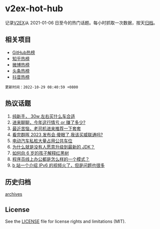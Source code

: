 # v2ex-hot-hub

 记录[V2EX](https://www.v2ex.com/)从 2021-01-06 日至今的热门话题。每小时抓取一次数据，按天[归档](archives)。
 
 ## 相关项目

- [GitHub热榜](https://github.com/lonnyzhang423/github-hot-hub)
- [知乎热榜](https://github.com/lonnyzhang423/zhihu-hot-hub)
- [微博热榜](https://github.com/lonnyzhang423/weibo-hot-hub)
- [头条热榜](https://github.com/lonnyzhang423/toutiao-hot-hub)
- [抖音热榜](https://github.com/lonnyzhang423/douyin-hot-hub)


 `更新时间：2022-10-29 08:40:59 +0800`

## 热议话题

1. [纯新手， 30w 左右买什么车合适](https://www.v2ex.com/t/890619)
1. [进来聊聊，今年这行情亏 or 赚了多少?](https://www.v2ex.com/t/890671)
1. [最近苦恼，老司机进来推荐一下套套](https://www.v2ex.com/t/890583)
1. [看完群晖 2023 发布会,傻眼了,我该买威联通吗?](https://www.v2ex.com/t/890579)
1. [电动汽车私桩大量占用公共车位](https://www.v2ex.com/t/890566)
1. [为什么就是没有人愿意升级到最新的 JDK？](https://www.v2ex.com/t/890606)
1. [如何向 6 岁的孩子解释红黑树](https://www.v2ex.com/t/890715)
1. [程序员线上办公都是怎么样的一个模式？](https://www.v2ex.com/t/890573)
1. [b 站一个介绍 IPv6 的视频火了，但是问题也很多](https://www.v2ex.com/t/890731)

## 历史归档

[archives](archives)

## License

See the [LICENSE](LICENSE) file for license rights and limitations (MIT).
